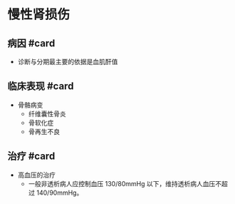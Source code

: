 # 慢性肾损伤

## 病因 #card 
- 诊断与分期最主要的依据是血肌酐值

## 临床表现 #card 
- 骨骼病变
	- 纤维囊性骨炎
	- 骨软化症
	- 骨再生不良

## 治疗 #card 
- 高血压的治疗
	- 一般非透析病人应控制血压 130/80mmHg 以下，维持透析病人血压不超过 140/90mmHg。